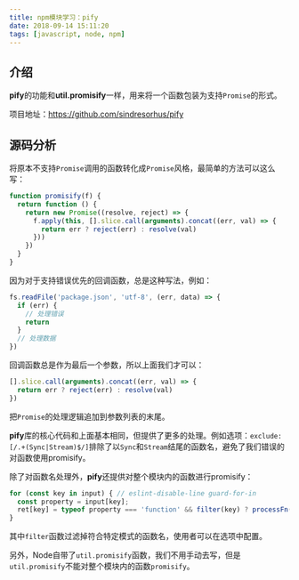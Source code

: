 ```yaml
---
title: npm模块学习：pify
date: 2018-09-14 15:11:20
tags: [javascript, node, npm]
---
```

## 介绍
**pify**的功能和**util.promisify**一样，用来将一个函数包装为支持`Promise`的形式。

项目地址：https://github.com/sindresorhus/pify

## 源码分析
将原本不支持`Promise`调用的函数转化成`Promise`风格，最简单的方法可以这么写：
```js
function promisify(f) {
  return function () {
    return new Promise((resolve, reject) => {
      f.apply(this, [].slice.call(arguments).concat((err, val) => {
        return err ? reject(err) : resolve(val)
      }))
    })
  }
}
```
因为对于支持错误优先的回调函数，总是这种写法，例如：
```js
fs.readFile('package.json', 'utf-8', (err, data) => {
  if (err) {
    // 处理错误
    return
  }
  // 处理数据
})
```
回调函数总是作为最后一个参数，所以上面我们才可以：
```js
[].slice.call(arguments).concat((err, val) => {
  return err ? reject(err) : resolve(val)
})
```
把`Promise`的处理逻辑追加到参数列表的末尾。

**pify**库的核心代码和上面基本相同，但提供了更多的处理。例如选项：`exclude: [/.+(Sync|Stream)$/]`排除了以`Sync`和`Stream`结尾的函数名，避免了我们错误的对函数使用promisify。

除了对函数名处理外，**pify**还提供对整个模块内的函数进行promisify：
```js
for (const key in input) { // eslint-disable-line guard-for-in
  const property = input[key];
  ret[key] = typeof property === 'function' && filter(key) ? processFn(property, options) : property;
}
```
其中`filter`函数过滤掉符合特定模式的函数名，使用者可以在选项中配置。

另外，Node自带了`util.promisify`函数，我们不用手动去写，但是`util.promisify`不能对整个模块内的函数`promisify`。

